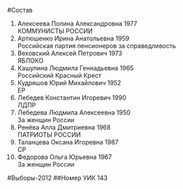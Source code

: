 #Состав
1. Алексеева Полина Александровна 1977   
    КОММУНИСТЫ РОССИИ
2. Артюшенко Ирина Анатольевна 1959   
    Российская партия пенсионеров за справедливость
3. Веховский Алексей Петрович 1973   
    ЯБЛОКО
4. Кашулина Людмила Геннадьевна 1965   
    Российский Красный Крест
5. Кудряшов Юрий Михайлович 1952   
    ЕР
6. Лебедев Константин Игоревич 1990   
    ЛДПР
7. Лебедева Людмила Алексеевна 1950   
    За женщин России
8. Ренёва Алла Дмитриевна 1968   
    ПАТРИОТЫ РОССИИ
9. Таланцева Оксана Игоревна 1987   
    СР
10. Федорова Ольга Юрьевна 1967   
    За женщин России

#Выборы-2012
##Номер УИК
143